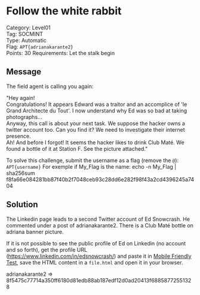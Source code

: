# Follow the white rabbit

Category: Level01  
Tag: SOCMINT  
Type: Automatic  
Flag: `APT{adrianakarante2}`  
Points: 30
Requirements: Let the stalk begin

## Message

The field agent is calling you again:

"Hey again!  
Congratulations! It appears Edward was a traitor and an accomplice of 'le Grand Architecte du Tout'. I now understand why Ed was so bad at taking photographs...  
Anyway, this call is about your next task. We suppose the hacker owns a twitter account too. Can you find it? We need to investigate their internet presence.  
Ah! And before I forgot! It seems the hacker likes to drink Club Maté. We found a bottle of it at Station F. See the picture attached."

To solve this challenge, submit the username as a flag (remove the `@`): `APT{username}`
For exemple if My_Flag is the name:
echo -n My_Flag | sha256sum  
f8fa66e084281bb87f40b2f7048ceb93c28dd6e282f98f43a2cd4396245a7404

## Solution

The Linkedin page leads to a second Twitter account of Ed Snowcrash. He commented under a post of adrianakarante2. There is a Club Maté bottle on adriana banner picture.

If it is not possible to see the public profile of Ed on Linkedin (no account and so forth), get the profile URL (https://www.linkedin.com/in/edsnowcrash/) and paste it in [Mobile Friendly Test](https://search.google.com/test/mobile-friendly), save the HTML content in a `file.html` and open it in your browser.

adrianakarante2 => 8f5475c77714a350ff6180d81edb88ab187edf12d0ad20413f68858772551328
